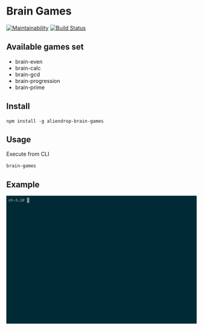 # Brain Games

[![Maintainability](https://api.codeclimate.com/v1/badges/d426db603c57aa7836a2/maintainability)](https://codeclimate.com/github/Aliendrop/project-lvl1-s376/maintainability)
[![Build Status](https://travis-ci.com/Aliendrop/project-lvl1-s376.svg?branch=master)](https://travis-ci.com/Aliendrop/project-lvl1-s376)

## Available games set
- brain-even
- brain-calc
- brain-gcd
- brain-progression
- brain-prime

## Install

```
npm install -g aliendrop-brain-games
```

## Usage

Execute from CLI

```
brain-games
```

## Example

![example](./screenshots/brain-prime.gif)
